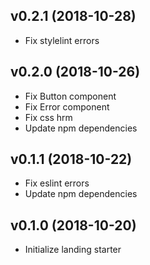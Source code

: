 ## v0.2.1 (2018-10-28)

- Fix stylelint errors

## v0.2.0 (2018-10-26)

- Fix Button component
- Fix Error component
- Fix css hrm
- Update npm dependencies

## v0.1.1 (2018-10-22)

- Fix eslint errors
- Update npm dependencies

## v0.1.0 (2018-10-20)

- Initialize landing starter

